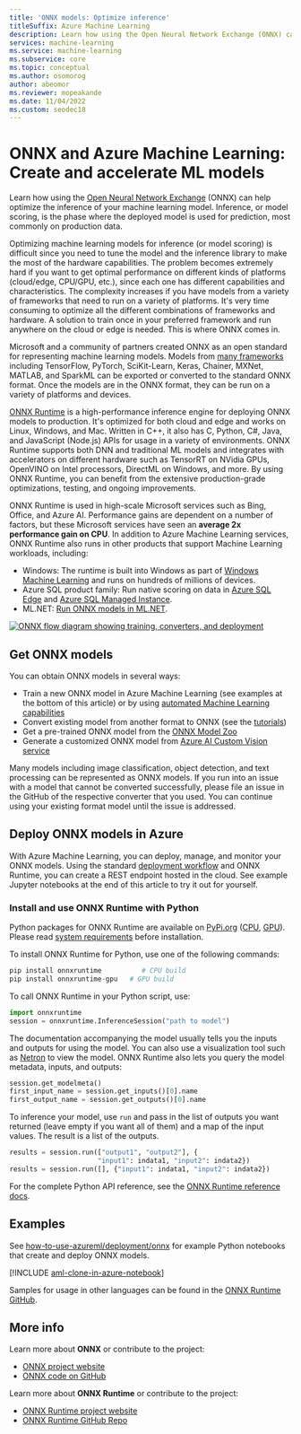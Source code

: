 ```yaml
---
title: 'ONNX models: Optimize inference'
titleSuffix: Azure Machine Learning
description: Learn how using the Open Neural Network Exchange (ONNX) can help optimize the inference of your machine learning model.
services: machine-learning
ms.service: machine-learning
ms.subservice: core
ms.topic: conceptual
ms.author: osomorog
author: abeomor
ms.reviewer: mopeakande
ms.date: 11/04/2022
ms.custom: seodec18
---
```


# ONNX and Azure Machine Learning: Create and accelerate ML models

Learn how using the [Open Neural Network Exchange](https://onnx.ai) (ONNX) can help optimize the inference of your machine learning model. Inference, or model scoring, is the phase where the deployed model is used for prediction, most commonly on production data. 

Optimizing machine learning models for inference (or model scoring) is difficult since you need to tune the model and the inference library to make the most of the hardware capabilities. The problem becomes extremely hard if you want to get optimal performance on different kinds of platforms (cloud/edge, CPU/GPU, etc.), since each one has different capabilities and characteristics. The complexity increases if you have models from a variety of frameworks that need to run on a variety of platforms. It's very time consuming to optimize all the different combinations of frameworks and hardware. A solution to train once in your preferred framework and run anywhere on the cloud or edge is needed. This is where ONNX comes in.

Microsoft and a community of partners created ONNX as an open standard for representing machine learning models. Models from [many frameworks](https://onnx.ai/supported-tools) including TensorFlow, PyTorch, SciKit-Learn, Keras, Chainer, MXNet, MATLAB, and SparkML can be exported or converted to the standard ONNX format. Once the models are in the ONNX format, they can be run on a variety of platforms and devices.

[ONNX Runtime](https://onnxruntime.ai) is a high-performance inference engine for deploying ONNX models to production. It's optimized for both cloud and edge and works on Linux, Windows, and Mac. Written in C++, it also has C, Python, C#, Java, and JavaScript (Node.js) APIs for usage in a variety of environments. ONNX Runtime supports both DNN and traditional ML models and integrates with accelerators on different hardware such as TensorRT on NVidia GPUs, OpenVINO on Intel processors, DirectML on Windows, and more. By using ONNX Runtime, you can benefit from the extensive production-grade optimizations, testing, and ongoing improvements.

ONNX Runtime is used in high-scale Microsoft services such as Bing, Office, and Azure AI. Performance gains are dependent on a number of factors, but these Microsoft services have seen an __average 2x performance gain on CPU__. In addition to Azure Machine Learning services, ONNX Runtime also runs in other products that support Machine Learning workloads, including:
+ Windows: The runtime is built into Windows as part of [Windows Machine Learning](/windows/ai/windows-ml/) and runs on hundreds of millions of devices. 
+ Azure SQL product family: Run native scoring on data in [Azure SQL Edge](../azure-sql-edge/onnx-overview.md) and [Azure SQL Managed Instance](/azure/azure-sql/managed-instance/machine-learning-services-overview).
+ ML.NET: [Run ONNX models in ML.NET](/dotnet/machine-learning/tutorials/object-detection-onnx).


[![ONNX flow diagram showing training, converters, and deployment](./media/concept-onnx/onnx.png)](././media/concept-onnx/onnx.png#lightbox)

## Get ONNX models

You can obtain ONNX models in several ways:
+ Train a new ONNX model in Azure Machine Learning (see examples at the bottom of this article) or by using [automated Machine Learning capabilities](concept-automated-ml.md#automl--onnx)
+ Convert existing model from another format to ONNX (see the [tutorials](https://github.com/onnx/tutorials)) 
+ Get a pre-trained ONNX model from the [ONNX Model Zoo](https://github.com/onnx/models)
+ Generate a customized ONNX model from [Azure AI Custom Vision service](../ai-services/custom-vision-service/index.yml) 

Many models including image classification, object detection, and text processing can be represented as ONNX models. If you run into an issue with a model that cannot be converted successfully, please file an issue in the GitHub of the respective converter that you used. You can continue using your existing format model until the issue is addressed.

## Deploy ONNX models in Azure

With Azure Machine Learning, you can deploy, manage, and monitor your ONNX models. Using the standard [deployment workflow](concept-model-management-and-deployment.md) and ONNX Runtime, you can create a REST endpoint hosted in the cloud. See example Jupyter notebooks at the end of this article to try it out for yourself. 

### Install and use ONNX Runtime with Python

Python packages for ONNX Runtime are available on [PyPi.org](https://pypi.org) ([CPU](https://pypi.org/project/onnxruntime), [GPU](https://pypi.org/project/onnxruntime-gpu)). Please read [system requirements](https://github.com/Microsoft/onnxruntime#system-requirements) before installation.    

 To install ONNX Runtime for Python, use one of the following commands:    
```python    
pip install onnxruntime          # CPU build
pip install onnxruntime-gpu   # GPU build
```

To call ONNX Runtime in your Python script, use:    
```python
import onnxruntime
session = onnxruntime.InferenceSession("path to model")
```

The documentation accompanying the model usually tells you the inputs and outputs for using the model. You can also use a visualization tool such as [Netron](https://github.com/lutzroeder/Netron) to view the model. ONNX Runtime also lets you query the model metadata, inputs, and outputs:    
```python
session.get_modelmeta()
first_input_name = session.get_inputs()[0].name
first_output_name = session.get_outputs()[0].name
```

To inference your model, use `run` and pass in the list of outputs you want returned (leave empty if you want all of them) and a map of the input values. The result is a list of the outputs.    
```python
results = session.run(["output1", "output2"], {
                      "input1": indata1, "input2": indata2})
results = session.run([], {"input1": indata1, "input2": indata2})
```

For the complete Python API reference, see the [ONNX Runtime reference docs](https://onnxruntime.ai/docs/api/python/api_summary.html).    

## Examples
See [how-to-use-azureml/deployment/onnx](https://github.com/Azure/MachineLearningNotebooks/blob/master/how-to-use-azureml/deployment/onnx) for example Python notebooks that create and deploy ONNX models.

[!INCLUDE [aml-clone-in-azure-notebook](includes/aml-clone-for-examples.md)]

Samples for usage in other languages can be found in the [ONNX Runtime GitHub](https://github.com/microsoft/onnxruntime/tree/master/samples).

## More info

Learn more about **ONNX** or contribute to the project:
+ [ONNX project website](https://onnx.ai)
+ [ONNX code on GitHub](https://github.com/onnx/onnx)

Learn more about **ONNX Runtime** or contribute to the project:
+ [ONNX Runtime project website](https://onnxruntime.ai)
+ [ONNX Runtime GitHub Repo](https://github.com/Microsoft/onnxruntime)
